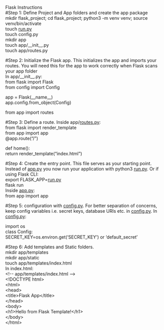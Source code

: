 Flask Instructions  
\#Step 1: Define Project and App folders and create the app package  
mkdir flask\_project; cd flask\_project; python3 \-m venv venv; source venv/bin/activate  
touch [run.py](http://run.py)  
touch config.py  
mkdir app  
touch app/\_\_init\_\_.py  
touch app/routes.py

\#Step 2: Initialize the Flask app. This initializes the app and imports your routes. You will need this for the app to work correctly when Flask scans your app folder  
In app/\_\_init\_\_.py:  
from flask import Flask  
from config import Config

app \= Flask(\_\_name\_\_)  
app.config.from\_object(Config)

from app import routes

\#Step 3: Define a route. Inside app/[routes.py](http://routes.py):  
from flask import render\_template  
from app import app  
@app.route(“/”) 

def home():  
    return render\_template(“index.html”)

\#Step 4: Create the entry point. This file serves as your starting point. Instead of [app.py](http://app.py) you now run your application with python3 [run.py](http://run.py). Or if using Flask CLI:  
export FLASK\_APP=[run.py](http://run.py)  
flask run  
Inside [app.py](http://app.py):  
from app import app

\#Step 5: configuration with [config.py](http://config.py). For better separation of concerns, keep config variables i.e. secret keys, database URIs etc. in [config.py](http://config.py). In [config.py](http://config.py):

import os  
class Config:  
    SECRET\_KEY=os.environ.get(‘SECRET\_KEY’) or ‘default\_secret’

\#Step 6: Add templates and Static folders.  
mkdir app/templates  
mkdir app/static  
touch app/templates/index.html  
In index.html:  
\<\!-- app/templates/index.html \--\>   
\<\!DOCTYPE html\>   
\<html\>   
\<head\> 	  
\<title\>Flask App\</title\>  
 \</head\>   
\<body\>  
\<h1\>Hello from Flask Template\!\</h1\>   
\</body\>   
\</html\>
